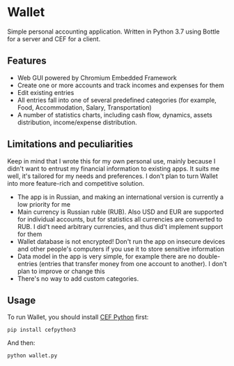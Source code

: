 # Wallet
Simple personal accounting application. Written in Python 3.7 using Bottle for a server and CEF for a client.

## Features

* Web GUI powered by Chromium Embedded Framework
* Create one or more accounts and track incomes and expenses for them
* Edit existing entries
* All entries fall into one of several predefined categories (for example, Food, Accommodation, Salary, Transportation)
* A number of statistics charts, including cash flow, dynamics, assets distribution, income/expense distribution.

## Limitations and peculiarities

Keep in mind that I wrote this for my own personal use, mainly because I didn't want to entrust my financial information to existing apps. It suits me well, it's tailored for my needs and preferences. I don't plan to turn Wallet into more feature-rich and competitive solution.

* The app is in Russian, and making an international version is currently a low priority for me
* Main currency is Russian ruble (RUB). Also USD and EUR are supported for individual accounts, but for statistics all currencies are converted to RUB. I did't need arbitrary currencies, and thus did't implement support for them
* Wallet database is not encrypted! Don't run the app on insecure devices and other people's computers if you use it to store sensitive information
* Data model in the app is very simple, for example there are no double-entries (entries that transfer money from one account to another). I don't plan to improve or change this
* There's no way to add custom categories.

## Usage

To run Wallet, you should install [CEF Python](https://github.com/cztomczak/cefpython) first:

`pip install cefpython3`

And then:

`python wallet.py`
